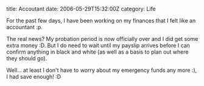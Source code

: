 title: Accoutant
date: 2006-05-29T15:32:00Z
category: Life

For the past few days, I have been working on my finances that I felt like an accountant :p.

The real news? My probation period is now officially over and I did get some extra money :D. But I do need to wait until my payslip arrives before I can confirm anything in black and white (as well as a basis to plan out where they should go).

Well… at least I don't have to worry about my emergency funds any more :), I had save enough! :D
